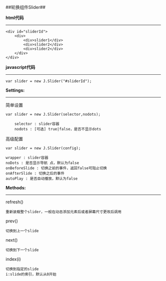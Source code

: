 ##轮换组件Slider##

**html代码**

------

	<div id="sliderId">
		<div>
			<div>slider1</div>
			<div>slider2</div>
			<div>slider2</div>
		</div>
	</div>

**javascript代码**

------
	var slider = new J.Slider("#sliderId");

**Settings:**

------

简单设置

	var slider = new J.Slider(selector,nodots);

		selector : slider容器
		nodots : [可选] true|false，是否不显示dots

高级配置

	var slider = new J.Slider(config);

	wrapper : slider容器
	noDots : 是否显示导航 点，默认为false
	onBeforeSlide : 切换之前的事件，返回false可阻止切换
	onAfterSlide : 切换之后的事件
	autoPlay : 是否自动播放，默认为false

**Methods:**

------
refresh()

	重新装载整个slider，一般在动态添加元素后或者屏幕尺寸更改后调用
prev()

	切换到上一个slide
next()

	切换到下一个slide
index(i)

	切换到指定的slide
	i:slide的索引，默认从0开始
	
		